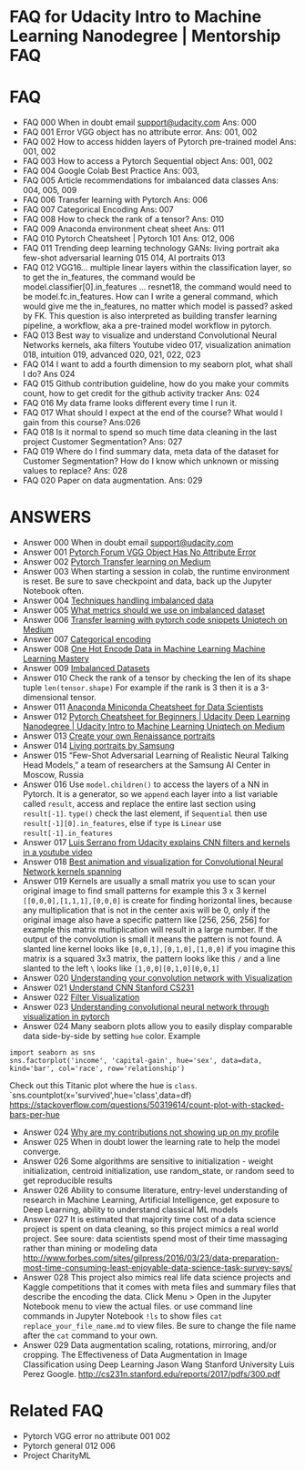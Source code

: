 # FAQ for Udacity Intro to Machine Learning Nanodegree | Mentorship FAQ

# FAQ
- FAQ 000	When in doubt email support@udacity.com Ans: 000
- FAQ 001	Error VGG object has no attribute error. Ans: 001, 002
- FAQ 002	How to access hidden layers of Pytorch pre-trained model Ans: 001, 002
- FAQ 003 	How to access a Pytorch Sequential object Ans: 001, 002
- FAQ 004	Google Colab Best Practice Ans: 003,
- FAQ 005	Article recommendations for imbalanced data classes Ans: 004, 005, 009
- FAQ 006	Transfer learning with Pytorch Ans: 006
- FAQ 007 	Categorical Encoding Ans: 007
- FAQ 008	How to check the rank of a tensor? Ans: 010
- FAQ 009	Anaconda environment cheat sheet Ans: 011
- FAQ 010	Pytorch Cheatsheet | Pytorch 101 Ans: 012, 006
- FAQ 011	Trending deep learning technology GANs: living portrait aka few-shot adversarial learning 015 014, AI portraits 013
- FAQ 012   VGG16... multiple linear layers within the classification layer, so to get the in_features, the command would be model.classifier[0].in_features ... resnet18, the command would need to be model.fc.in_features.  How can I write a general command, which would give me the in_features, no matter which model is passed? asked by FK. This question is also interpreted as building transfer learning pipeline, a workflow, aka a pre-trained model workflow in pytorch. 
- FAQ 013	Best way to visualize and understand Convolutional Neural Networks kernels, aka filters Youtube video 017, visualization animation 018, intuition 019, advanced 020, 021, 022, 023
- FAQ 014	I want to add a fourth dimension to my seaborn plot, what shall I do? Ans 024
- FAQ 015	Github contribution guideline, how do you make your commits count, how to get credit for the github activity tracker Ans: 024
- FAQ 016 My data frame looks different every time I run it. 
- FAQ 017 What should I expect at the end of the course? What would I gain from this course? Ans:026
- FAQ 018 Is it normal to spend so much time data cleaning in the last project Customer Segmentation? Ans: 027
- FAQ 019 Where do I find summary data, meta data of the dataset for Customer Segmentation? How do I know which unknown or missing values to replace? Ans: 028
- FAQ 020 Paper on data augmentation. Ans: 029




# ANSWERS
- Answer 000 When in doubt email support@udacity.com
- Answer 001 [Pytorch Forum VGG Object Has No Attribute Error](https://discuss.pytorch.org/t/vgg-object-has-no-attribute-fc/9124/3)
- Answer 002 [Pytorch Transfer learning on Medium](http://bit.ly/transfer_learning_pytorch)
- Answer 003 When starting a session in colab, the runtime environment is reset. Be sure to save checkpoint and data, back up the Jupyter Notebook often. 
- Answer 004 [Techniques handling imbalanced data](https://www.kdnuggets.com/2017/06/7-techniques-handle-imbalanced-data.html)
- Answer 005 [What metrics should we use on imbalanced dataset](https://towardsdatascience.com/what-metrics-should-we-use-on-imbalanced-data-set-precision-recall-roc-e2e79252aeba)
- Answer 006 [Transfer learning with pytorch code snippets Uniqtech on Medium](https://medium.com/data-science-bootcamp/transfer-learning-with-pytorch-code-snippet-load-a-pretrained-model-900374950004)
- Answer 007 [Categorical encoding](https://pbpython.com/categorical-encoding.html)
- Answer 008 [One Hot Encode Data in Machine Learning Machine Learning Mastery](https://machinelearningmastery.com/why-one-hot-encode-data-in-machine-learning/)
- Answer 009 [Imbalanced Datasets](https://blog.dominodatalab.com/imbalanced-datasets/)
- Answer 010 Check the rank of a tensor by checking the len of its shape tuple `len(tensor.shape)` For example if the rank is 3 then it is a 3-dimensional tensor.
- Answer 011 [Anaconda Miniconda Cheatsheet for Data Scientists](https://link.medium.com/Rw63GQ2peY)
- Answer 012 [Pytorch Cheatsheet for Beginners | Udacity Deep Learning Nanodegree | Udacity Intro to Machine Learning Uniqtech on Medium](https://medium.com/@uniqtech/pytorch-cheat-sheet-for-beginners-and-udacity-deep-learning-nanodegree-5aadc827de82)
- Answer 013 [Create your own Renaissance portraits](https://www.fastcompany.com/90376689/what-you-look-like-as-an-renaissance-painting-according-to-ai)
- Answer 014 [Living portraits by Samsung](https://petapixel.com/2019/05/24/samsung-ai-can-turn-a-single-portrait-into-a-realistic-talking-head/)
- Answer 015 “Few-Shot Adversarial Learning of Realistic Neural Talking Head Models,” a team of researchers at the Samsung AI Center in Moscow, Russia
- Answer 016 Use `model.children()` to access the layers of a NN in Pytorch. It is a generator, so we `append` each layer into a list variable called `result`, access and replace the entire last section using `result[-1]`. `type()` check the last element, if `Sequential` then use `result[-1][0].in_features`, else if `type` is `Linear` use `result[-1].in_features`
- Answer 017 [Luis Serrano from Udacity explains CNN filters and kernels in a youtube video](https://www.youtube.com/watch?v=2-Ol7ZB0MmU)
- Answer 018 [Best animation and visualization for Convolutional Neural Network kernels spanning](https://iamaaditya.github.io/2016/03/one-by-one-convolution/)
- Answer 019 Kernels are usually a small matrix you use to scan your original image to find small patterns for example this 3 x 3 kernel `[[0,0,0],[1,1,1],[0,0,0]` is create for finding horizontal lines, because any multiplication that is not in the center axis will be 0, only if the original image also have a specific pattern like [256, 256, 256] for example this matrix multiplication will result in a large number. If the output of the convolution is small it means the pattern is not found. A slanted line kernel looks like `[0,0,1],[0,1,0],[1,0,0]` if you imagine this matrix is a squared 3x3 matrix, the pattern looks like this `/` and a line slanted to the left `\` looks like `[1,0,0][0,1,0][0,0,1]`
- Answer 020 [Understanding your convolution network with Visualization](https://towardsdatascience.com/understanding-your-convolution-network-with-visualizations-a4883441533b)
- Answer 021 [Understand CNN Stanford CS231](http://cs231n.github.io/understanding-cnn/)
- Answer 022 [Filter Visualization](https://jacobgil.github.io/deeplearning/filter-visualizations)
- Answer 023 [Understanding convolutional neural network through visualization in pytorch](https://towardsdatascience.com/understanding-convolutional-neural-networks-through-visualizations-in-pytorch-b5444de08b91)
- Answer 024	Many seaborn plots allow you to easily display comparable data side-by-side by setting `hue` color.  Example 
```
import seaborn as sns
sns.factorplot('income', 'capital-gain', hue='sex', data=data, kind='bar', col='race', row='relationship')
```
Check out this Titanic plot where the hue is `class`. `sns.countplot(x='survived',hue='class',data=df) https://stackoverflow.com/questions/50319614/count-plot-with-stacked-bars-per-hue
- Answer 024 [Why are my contributions not showing up on my profile](https://help.github.com/en/articles/why-are-my-contributions-not-showing-up-on-my-profile)
- Answer 025 When in doubt lower the learning rate to help the model converge.
- Answer 026 Some algorithms are sensitive to initialization - weight initialization, centroid initialization, use random_state, or random seed to get reproducible results
- Answer 026 Ability to consume literature, entry-level understanding of research in Machine Learning, Artificial Intelligence, get exposure to Deep Learning, ability to understand classical ML models
- Answer 027 It is estimated that majority time cost of a data science project is spent on data cleaning, so this project mimics a real world project. See soure: data scientists spend most of their time massaging rather than mining or modeling data http://www.forbes.com/sites/gilpress/2016/03/23/data-preparation-most-time-consuming-least-enjoyable-data-science-task-survey-says/
- Answer 028 This project also mimics real life data science projects and Kaggle competitions that it comes with meta files and summary files that describe the encoding the data. Click Menu > Open in the Jupyter Notebook menu to view the actual files. or use command line commands in Jupyter Notebook `!ls` to show files `cat replace_your_file_name.md` to view files. Be sure to change the file name after the `cat` command to your own. 
- Answer 029 Data augmentation scaling, rotations, mirroring, and/or cropping. The Effectiveness of Data Augmentation in Image Classification using Deep Learning Jason Wang Stanford University Luis Perez Google. http://cs231n.stanford.edu/reports/2017/pdfs/300.pdf


# Related FAQ 
- Pytorch VGG error no attribute 001 002
- Pytorch general 012 006
- Project CharityML 